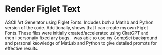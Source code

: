 # Render Figlet Text
ASCII Art Generator using Figlet Fonts.
Includes both a Matlab and Python version of the code.
Additionally, shows that I can create my own Figlet Fonts.
These files were initially created/accelerated using ChatGPT and then I personally fixed any bugs.
I was able to use my CompSci background and personal knowledge of MatLab and Python to give detailed prompts for effective results.
